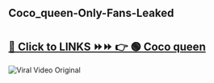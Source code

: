 
 ## Coco_queen-Only-Fans-Leaked

# <h2><a href="https://clipsfans.com/Coco_queen&ref=git">🔗 Click to LINKS ⏩⏩ 👉 🟢 Coco queen </a></h2>

<a href="https://clipsfans.com/Coco_queen&ref=git" rel="nofollow" data-target="animated-image.originalLink"><img src="https://i.ibb.co.com/xMMVF88/686577567.gif" alt="Viral Video Original" style="max-width: 100%; display: inline-block;" data-target="animated-image.originalImage"></a>
